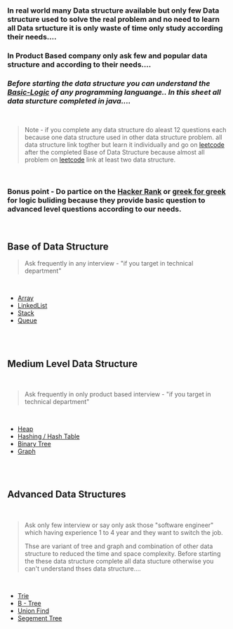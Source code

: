 ### In real world many Data structure available but only few Data structure used to solve the real problem and no need to learn all Data srtucture it is only waste of time only study according their needs....

### In Product Based company only ask few and popular data structure and according to their needs....

### *Before starting the data structure you can understand the [Basic-Logic](https://github.com/ji-kapil/DSA-Questions/tree/main/Basic-Logic) of any programming languange.. In this sheet all data sturcture completed in java....*

<br>

>Note -  if you complete any data structure do aleast 12 questions each because one data structure used in other data structure problem. all data structure link togther but learn it individually and go on [leetcode](https://leetcode.com) after the completed Base of Data Structure because almost all problem on [leetcode](https://leetcode.com) link at least two data structure.

<br>

### Bonus point - Do partice on the [Hacker Rank](https://www.hackerrank.com)  or  [greek for greek](https://www.geeksforgeeks.org) for logic buliding because they provide basic question to advanced level questions according to our needs.

<br>

## Base of Data Structure

 > Ask frequently in any interview - "if you target in technical department"

<br>

- [Array](https://github.com/ji-kapil/DSA-Questions/tree/main/Data-Structure/Array)
- [LinkedList](https://github.com/ji-kapil/DSA-Questions/tree/main/Data-Structure/LinkedList)
- [Stack](https://github.com/ji-kapil/DSA-Questions/tree/main/Data-Structure/Stacks)
- [Queue](https://github.com/ji-kapil/DSA-Questions/tree/main/Data-Structure/Queues)

<br><br>

## Medium Level Data Structure

<br>

>Ask frequently in only product based interview - "if you target in technical department"

<br> 

- [Heap](https://github.com/ji-kapil/DSA-Questions/tree/main/Data-Structure/Heap)
- [Hashing / Hash Table](https://github.com/ji-kapil/DSA-Questions/tree/main/Data-Structure/Hash-Table)
- [Binary Tree](https://github.com/ji-kapil/DSA-Questions/tree/main/Data-Structure/Binary-Tree)
- [Graph](https://github.com/ji-kapil/DSA-Questions/tree/main/Data-Structure/Graphs)

<br><br>


## Advanced Data Structures

<br>

>Ask only few interview or say only ask those "software engineer" which having experience 1 to 4 year and they want to switch the job.
>
>Thse are variant of tree and graph and combination of other data structure to reduced the time and space complexity. Before starting the these data structure complete all data stucture otherwise you can't understand thses data structure....

<br>

- [Trie](https://github.com/ji-kapil/DSA-Questions/tree/main/Data-Structure/Trie)
- [B - Tree](https://github.com/ji-kapil/DSA-Questions/tree/main/Data-Structure/B-Tree)
- [Union Find](https://github.com/ji-kapil/DSA-Questions/tree/main/Data-Structure/Union-Find)
- [Segement Tree](https://github.com/ji-kapil/DSA-Questions/tree/main/Data-Structure/Segement-Tree)



